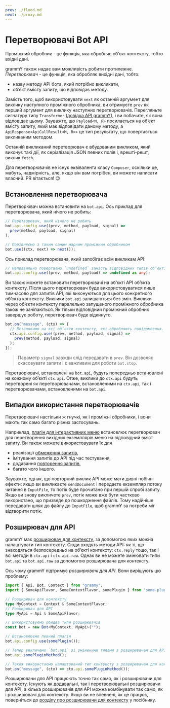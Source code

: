 ```yaml
---
prev: ./flood.md
next: ./proxy.md
---
```


# Перетворювачі Bot API

Проміжний обробник - це функція, яка обробляє обʼєкт контексту, тобто вхідні дані.

grammY також надає вам можливість робити протилежне.
_Перетворювач_ - це функція, яка обробляє вихідні дані, тобто:

- назву методу API бота, який потрібно викликати,
- обʼєкт вмісту запиту, що відповідає методу.

Замість того, щоб використовувати `next` як останній аргумент для виклику наступного проміжного обробника, ви отримуєте `prev` як перший аргумент для виклику наступних перетворювачів.
Перегляньте сигнатуру типу `Transformer` ([довідка API grammY](https://deno.land/x/grammy/mod.ts?s=Transformer)), і ви побачите, як вона відповідає цьому.
Зауважте, що `Payload<M, R>` посилається на обʼєкт вмісту запиту, який має відповідати даному методу, а `ApiResponse<ApiCallResult<M, R>>` це тип результату, що повертається викликаним методом.

Останній викликаний перетворювач є вбудованим викликом, який виконує такі дії, як серіалізація JSON певних полів і, врешті-решт, виклик `fetch`.

Для перетворювачів не існує еквівалента класу `Composer`, оскільки це, мабуть, надмірність, але, якщо він вам потрібен, ви можете написати власний.
PR вітається! :wink:

## Встановлення перетворювача

Перетворювач можна встановити на `bot.api`.
Ось приклад для перетворювача, який нічого не робить:

```ts
// Перетворювач, який нічого не робить
bot.api.config.use((prev, method, payload, signal) =>
  prev(method, payload, signal)
);

// Порівняємо з таким самим марним проміжним обробником
bot.use((ctx, next) => next());
```

Ось приклад перетворювача, який запобігає всім викликам API:

```ts
// Неправильно повертаємо `undefined` замість відповідних типів обʼєктів.
bot.api.config.use((prev, method, payload) => undefined as any);
```

Ви також можете встановити перетворювачі на обʼєкті API обʼєкта контексту.
Після цього перетворювач буде використовуватися лише тимчасово для запитів API, які виконуються для цього конкретного обʼєкта контексту.
Виклики `bot.api` залишаються без змін.
Виклики через обʼєкти контексту паралельно запущеного проміжного обробника також не зачіпаються.
Як тільки відповідний проміжний обробник завершує роботу, перетворювач буде відкинуто.

```ts
bot.on("message", (ctx) => {
  // Встановимо на всі обʼєкти контексту, які обробляють повідомлення.
  ctx.api.config.use((prev, method, payload, signal) =>
    prev(method, payload, signal)
  );
});
```

> Параметр `signal` завжди слід передавати в `prev`.
> Він дозволяє скасовувати запити і є важливим для роботи `bot.stop`.

Перетворювачі, встановлені на `bot.api`, будуть попередньо встановлені на кожному обʼєкті `ctx.api`.
Отже, виклики до `ctx.api` будуть перетворені як перетворювачами, встановленими на `ctx.api`, так і перетворювачами, встановленими на `bot.api`.

## Випадки використання перетворювачів

Перетворювачі настільки ж гнучкі, як і проміжні обробники, і вони мають так само багато різних застосувань.

Наприклад, [плагін для інтерактивних меню](../plugins/menu.md) встановлює перетворювач для перетворення вихідних екземплярів меню на відповідний вміст запиту.
Ви також можете використовувати їх для

- реалізації [обмеження запитів](../plugins/transformer-throttler.md),
- імітування запитів до API під час тестування,
- додавання [повторення запитів](../plugins/auto-retry.md),
- багато чого іншого.

Зауважте, однак, що повторний виклик API може мати дивні побічні ефекти: якщо ви викликаєте `sendDocument` і передаєте екземпляр потоку читання в `InputFile`, то потік буде прочитано при першій спробі запиту.
Якщо ви знову викличете `prev`, потік може вже бути частково використано, що призведе до пошкодження файлів.
Тому надійніше передавати шлях до файлу до `InputFile`, щоб grammY за потреби міг відтворити потік.

## Розширювач для API

grammY має [розширювач для контексту](../guide/context.md#розширювач-для-контексту), за допомогою яких можна налаштувати тип контексту.
Сюди входять методи API: як ті, що знаходяться безпосередньо на обʼєкті контексту: `ctx.reply` тощо, так і всі методи в `ctx.api` і `ctx.api.raw`.
Однак ви не можете змінювати типи `bot.api` та `bot.api.raw` за допомогою розширювача для контексту.

Ось чому grammY підтримує _розширювачі для API_.
Вони вирішують цю проблему:

```ts
import { Api, Bot, Context } from "grammy";
import { SomeApiFlavor, SomeContextFlavor, somePlugin } from "some-plugin";

// Розширювач для контексту
type MyContext = Context & SomeContextFlavor;
// Розширювач для API
type MyApi = Api & SomeApiFlavor;

// Використовуємо обидва типи розширювачів
const bot = new Bot<MyContext, MyApi>("");

// Встановлюємо певний плагін
bot.api.config.use(somePlugin());

// Тепер викличемо `bot.api` зі зміненими типами з розширювачем для API.
bot.api.somePluginMethod();

// Також використаємо налаштований тип контексту з розширювачем для контексту.
bot.on("message", (ctx) => ctx.api.somePluginMethod());
```

Розширювачи для API працюють точно так само, як і розширювачи для контексту.
Існують як додавальні, так і перетворювальні розширювачи для API, а кілька розширювачів для API можна комбінувати так само, як і розширювачі для контексту.
Якщо ви не впевнені, як це працює, поверніться до [розділу про розширювачи для контексту](../guide/context.md#розширювач-для-контексту) у посібнику.
